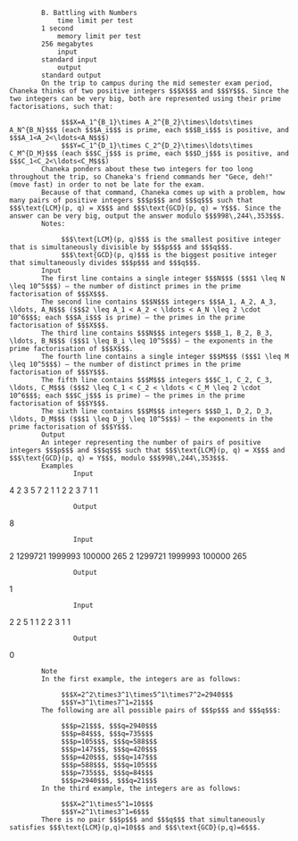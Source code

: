 			B. Battling with Numbers
				time limit per test
			1 second
				memory limit per test
			256 megabytes
				input
			standard input
				output
			standard output
			On the trip to campus during the mid semester exam period, Chaneka thinks of two positive integers $$$X$$$ and $$$Y$$$. Since the two integers can be very big, both are represented using their prime factorisations, such that: 
			 
				 $$$X=A_1^{B_1}\times A_2^{B_2}\times\ldots\times A_N^{B_N}$$$ (each $$$A_i$$$ is prime, each $$$B_i$$$ is positive, and $$$A_1<A_2<\ldots<A_N$$$) 
				 $$$Y=C_1^{D_1}\times C_2^{D_2}\times\ldots\times C_M^{D_M}$$$ (each $$$C_j$$$ is prime, each $$$D_j$$$ is positive, and $$$C_1<C_2<\ldots<C_M$$$) 
			Chaneka ponders about these two integers for too long throughout the trip, so Chaneka's friend commands her "Gece, deh!" (move fast) in order to not be late for the exam.
			Because of that command, Chaneka comes up with a problem, how many pairs of positive integers $$$p$$$ and $$$q$$$ such that $$$\text{LCM}(p, q) = X$$$ and $$$\text{GCD}(p, q) = Y$$$. Since the answer can be very big, output the answer modulo $$$998\,244\,353$$$.
			Notes: 
			 
				 $$$\text{LCM}(p, q)$$$ is the smallest positive integer that is simultaneously divisible by $$$p$$$ and $$$q$$$. 
				 $$$\text{GCD}(p, q)$$$ is the biggest positive integer that simultaneously divides $$$p$$$ and $$$q$$$. 
			Input
			The first line contains a single integer $$$N$$$ ($$$1 \leq N \leq 10^5$$$) — the number of distinct primes in the prime factorisation of $$$X$$$.
			The second line contains $$$N$$$ integers $$$A_1, A_2, A_3, \ldots, A_N$$$ ($$$2 \leq A_1 < A_2 < \ldots < A_N \leq 2 \cdot 10^6$$$; each $$$A_i$$$ is prime) — the primes in the prime factorisation of $$$X$$$.
			The third line contains $$$N$$$ integers $$$B_1, B_2, B_3, \ldots, B_N$$$ ($$$1 \leq B_i \leq 10^5$$$) — the exponents in the prime factorisation of $$$X$$$.
			The fourth line contains a single integer $$$M$$$ ($$$1 \leq M \leq 10^5$$$) — the number of distinct primes in the prime factorisation of $$$Y$$$.
			The fifth line contains $$$M$$$ integers $$$C_1, C_2, C_3, \ldots, C_M$$$ ($$$2 \leq C_1 < C_2 < \ldots < C_M \leq 2 \cdot 10^6$$$; each $$$C_j$$$ is prime) — the primes in the prime factorisation of $$$Y$$$.
			The sixth line contains $$$M$$$ integers $$$D_1, D_2, D_3, \ldots, D_M$$$ ($$$1 \leq D_j \leq 10^5$$$) — the exponents in the prime factorisation of $$$Y$$$.
			Output
			An integer representing the number of pairs of positive integers $$$p$$$ and $$$q$$$ such that $$$\text{LCM}(p, q) = X$$$ and $$$\text{GCD}(p, q) = Y$$$, modulo $$$998\,244\,353$$$.
			Examples
					Input
					
4
2 3 5 7
2 1 1 2
2
3 7
1 1

					Output
					
8

					Input
					
2
1299721 1999993
100000 265
2
1299721 1999993
100000 265

					Output
					
1

					Input
					
2
2 5
1 1
2
2 3
1 1

					Output
					
0

			Note
			In the first example, the integers are as follows: 
			 
				 $$$X=2^2\times3^1\times5^1\times7^2=2940$$$ 
				 $$$Y=3^1\times7^1=21$$$ 
			The following are all possible pairs of $$$p$$$ and $$$q$$$: 
			 
				 $$$p=21$$$, $$$q=2940$$$ 
				 $$$p=84$$$, $$$q=735$$$ 
				 $$$p=105$$$, $$$q=588$$$ 
				 $$$p=147$$$, $$$q=420$$$ 
				 $$$p=420$$$, $$$q=147$$$ 
				 $$$p=588$$$, $$$q=105$$$ 
				 $$$p=735$$$, $$$q=84$$$ 
				 $$$p=2940$$$, $$$q=21$$$ 
			In the third example, the integers are as follows: 
			 
				 $$$X=2^1\times5^1=10$$$ 
				 $$$Y=2^1\times3^1=6$$$ 
			There is no pair $$$p$$$ and $$$q$$$ that simultaneously satisfies $$$\text{LCM}(p,q)=10$$$ and $$$\text{GCD}(p,q)=6$$$.
